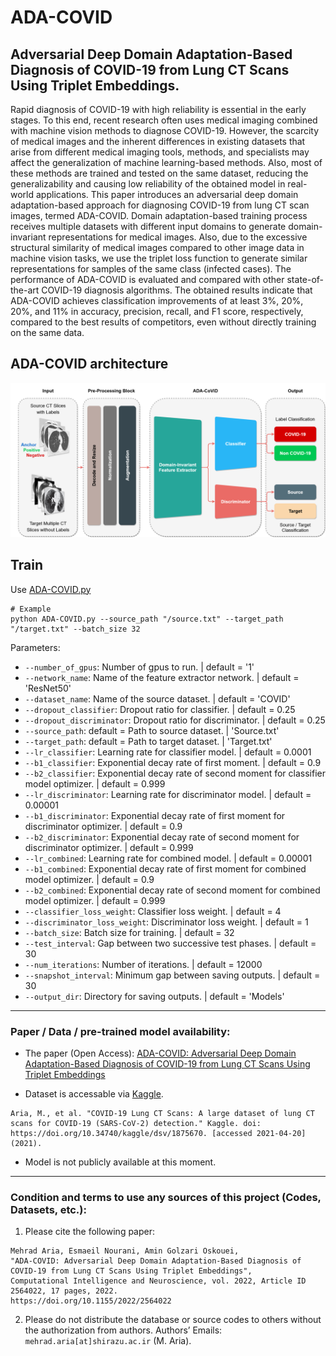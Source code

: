 # ADA-COVID
## Adversarial Deep Domain Adaptation-Based Diagnosis of COVID-19 from Lung CT Scans Using Triplet Embeddings.

Rapid diagnosis of COVID-19 with high reliability is essential in the early stages. To this end, recent research often uses medical imaging combined with machine vision methods to diagnose COVID-19. However, the scarcity of medical images and the inherent differences in existing datasets that arise from different medical imaging tools, methods, and specialists may affect the generalization of machine learning-based methods. Also, most of these methods are trained and tested on the same dataset, reducing the generalizability and causing low reliability of the obtained model in real-world applications. This paper introduces an adversarial deep domain adaptation-based approach for diagnosing COVID-19 from lung CT scan images, termed ADA-COVID. Domain adaptation-based training process receives multiple datasets with different input domains to generate domain-invariant representations for medical images. Also, due to the excessive structural similarity of medical images compared to other image data in machine vision tasks, we use the triplet loss function to generate similar representations for samples of the same class (infected cases). The performance of ADA-COVID is evaluated and compared with other state-of-the-art COVID-19 diagnosis algorithms. The obtained results indicate that ADA-COVID achieves classification improvements of at least 3%, 20%, 20%, and 11% in accuracy, precision, recall, and F1 score, respectively, compared to the best results of competitors, even without directly training on the same data.

## ADA-COVID architecture
![ADA-COVID Approach](https://raw.githubusercontent.com/MehradAria/ADA-COVID/main/Fig%201%20-%20ADACOVID.png)

## Train
Use [ADA-COVID.py](https://github.com/MehradAria/ADA-COVID/blob/main/ADA-COVID.py)

```shell
# Example
python ADA-COVID.py --source_path "/source.txt" --target_path "/target.txt" --batch_size 32
```

Parameters:
- `--number_of_gpus`: Number of gpus to run. | default = '1'
- `--network_name`: Name of the feature extractor network. | default = 'ResNet50'
- `--dataset_name`: Name of the source dataset. | default = 'COVID'
- `--dropout_classifier`: Dropout ratio for classifier. | default = 0.25
- `--dropout_discriminator`: Dropout ratio for discriminator. |  default = 0.25 
- `--source_path`: default = Path to source dataset. | 'Source.txt'
- `--target_path`: default = Path to target dataset. | 'Target.txt'
- `--lr_classifier`: Learning rate for classifier model. | default = 0.0001
- `--b1_classifier`: Exponential decay rate of first moment. | default = 0.9
- `--b2_classifier`: Exponential decay rate of second moment for classifier model optimizer. | default = 0.999
- `--lr_discriminator`: Learning rate for discriminator model. | default = 0.00001
- `--b1_discriminator`: Exponential decay rate of first moment for discriminator optimizer. | default = 0.9
- `--b2_discriminator`: Exponential decay rate of second moment for discriminator optimizer. | default = 0.999
- `--lr_combined`: Learning rate for combined model. | default = 0.00001
- `--b1_combined`: Exponential decay rate of first moment for combined model optimizer. | default = 0.9
- `--b2_combined`: Exponential decay rate of second moment for combined model optimizer. | default = 0.999
- `--classifier_loss_weight`: Classifier loss weight. | default = 4
- `--discriminator_loss_weight`: Discriminator loss weight. | default = 1
- `--batch_size`: Batch size for training. | default = 32
- `--test_interval`: Gap between two successive test phases. | default = 30
- `--num_iterations`: Number of iterations. | default = 12000
- `--snapshot_interval`: Minimum gap between saving outputs. | default = 30
- `--output_dir`: Directory for saving outputs. | default = 'Models'

---
### Paper / Data / pre-trained model availability:

- The paper (Open Access): [ADA-COVID: Adversarial Deep Domain Adaptation-Based Diagnosis of COVID-19 from Lung CT Scans Using Triplet Embeddings](https://doi.org/10.1155/2022/2564022)

- Dataset is accessable via [Kaggle](https://www.kaggle.com/mehradaria/covid19-lung-ct-scans).
```
Aria, M., et al. "COVID-19 Lung CT Scans: A large dataset of lung CT scans for COVID-19 (SARS-CoV-2) detection." Kaggle. doi: https://doi.org/10.34740/kaggle/dsv/1875670. [accessed 2021-04-20] (2021).
```
- Model is not publicly available at this moment.

---
### Condition and terms to use any sources of this project (Codes, Datasets, etc.):

1) Please cite the following paper:
```
Mehrad Aria, Esmaeil Nourani, Amin Golzari Oskouei,
"ADA-COVID: Adversarial Deep Domain Adaptation-Based Diagnosis of COVID-19 from Lung CT Scans Using Triplet Embeddings",
Computational Intelligence and Neuroscience, vol. 2022, Article ID 2564022, 17 pages, 2022.
https://doi.org/10.1155/2022/2564022
```

2) Please do not distribute the database or source codes to others without the authorization from authors.
Authors’ Emails: `mehrad.aria[at]shirazu.ac.ir` (M. Aria).
